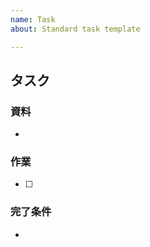 ```yaml
---
name: Task
about: Standard task template

---
```


## タスク

### 資料

+ 

### 作業

+ [ ] 

### 完了条件

+ 
